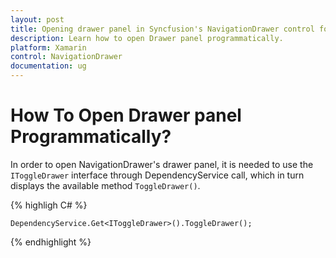 ```yaml
---
layout: post
title: Opening drawer panel in Syncfusion's NavigationDrawer control for Xamarin.Forms
description: Learn how to open Drawer panel programmatically.
platform: Xamarin
control: NavigationDrawer
documentation: ug
---
```

# How To Open Drawer panel Programmatically?

In order to open NavigationDrawer's drawer panel, it is needed to use the `IToggleDrawer` interface through DependencyService call, which in turn displays the available method `ToggleDrawer()`.

{% highligh C# %}

	DependencyService.Get<IToggleDrawer>().ToggleDrawer();

{% endhighlight %}


